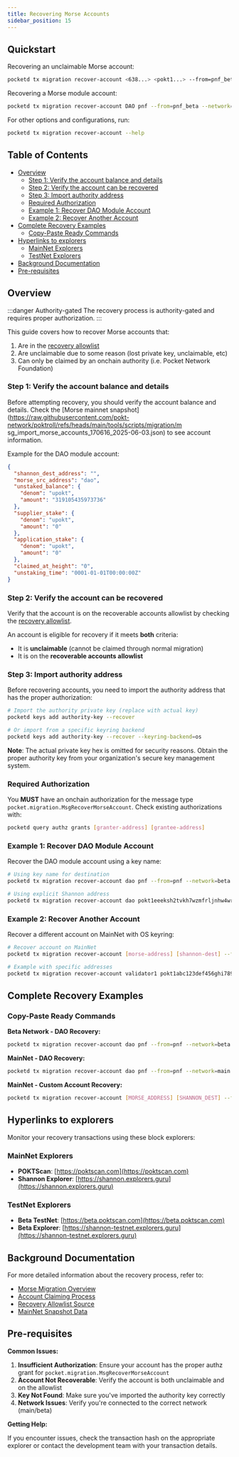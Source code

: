 ```yaml
---
title: Recovering Morse Accounts
sidebar_position: 15
---
```


## Quickstart <!-- omit in toc -->

Recovering an unclaimable Morse account:

```bash
pocketd tx migration recover-account <638...> <pokt1...> --from=pnf_beta --network=beta
```

Recovering a Morse module account:

```bash
pocketd tx migration recover-account DAO pnf --from=pnf_beta --network=beta
```

For other options and configurations, run:

```bash
pocketd tx migration recover-account --help
```

## Table of Contents <!-- omit in toc -->

- [Overview](#overview)
  - [Step 1: Verify the account balance and details](#step-1-verify-the-account-balance-and-details)
  - [Step 2: Verify the account can be recovered](#step-2-verify-the-account-can-be-recovered)
  - [Step 3: Import authority address](#step-3-import-authority-address)
  - [Required Authorization](#required-authorization)
  - [Example 1: Recover DAO Module Account](#example-1-recover-dao-module-account)
  - [Example 2: Recover Another Account](#example-2-recover-another-account)
- [Complete Recovery Examples](#complete-recovery-examples)
  - [Copy-Paste Ready Commands](#copy-paste-ready-commands)
- [Hyperlinks to explorers](#hyperlinks-to-explorers)
  - [MainNet Explorers](#mainnet-explorers)
  - [TestNet Explorers](#testnet-explorers)
- [Background Documentation](#background-documentation)
- [Pre-requisites](#pre-requisites)

## Overview

:::danger Authority-gated
The recovery process is authority-gated and requires proper authorization.
:::

This guide covers how to recover Morse accounts that:

1. Are in the [recovery allowlist](https://github.com/pokt-network/poktroll/blob/main/x/migration/recovery/recovery_allowlist.go)
2. Are unclaimable due to some reason (lost private key, unclaimable, etc)
3. Can only be claimed by an onchain authority (i.e. Pocket Network Foundation)

### Step 1: Verify the account balance and details

Before attempting recovery, you should verify the account balance and details. Check the [Morse mainnet snapshot](https://raw.githubusercontent.com/pokt-network/poktroll/refs/heads/main/tools/scripts/migration/m sg_import_morse_accounts_170616_2025-06-03.json) to see account information.

Example for the DAO module account:

```json
{
  "shannon_dest_address": "",
  "morse_src_address": "dao",
  "unstaked_balance": {
    "denom": "upokt",
    "amount": "319105435973736"
  },
  "supplier_stake": {
    "denom": "upokt",
    "amount": "0"
  },
  "application_stake": {
    "denom": "upokt",
    "amount": "0"
  },
  "claimed_at_height": "0",
  "unstaking_time": "0001-01-01T00:00:00Z"
}
```

### Step 2: Verify the account can be recovered

Verify that the account is on the recoverable accounts allowlist by checking the [recovery allowlist](https://github.com/pokt-network/poktroll/blob/main/x/migration/recovery/recovery_allowlist.go).

An account is eligible for recovery if it meets **both** criteria:

- It is **unclaimable** (cannot be claimed through normal migration)
- It is on the **recoverable accounts allowlist**

### Step 3: Import authority address

Before recovering accounts, you need to import the authority address that has the proper authorization:

```bash
# Import the authority private key (replace with actual key)
pocketd keys add authority-key --recover

# Or import from a specific keyring backend
pocketd keys add authority-key --recover --keyring-backend=os
```

**Note**: The actual private key hex is omitted for security reasons. Obtain the proper authority key from your organization's secure key management system.

### Required Authorization

You **MUST** have an onchain authorization for the message type `pocket.migration.MsgRecoverMorseAccount`. Check existing authorizations with:

```bash
pocketd query authz grants [granter-address] [grantee-address]
```

### Example 1: Recover DAO Module Account

Recover the DAO module account using a key name:

```bash
# Using key name for destination
pocketd tx migration recover-account dao pnf --from=pnf --network=beta

# Using explicit Shannon address
pocketd tx migration recover-account dao pokt1eeeksh2tvkh7wzmfrljnhw4wrhs55lcuvmekkw --from=pnf --network=beta
```

### Example 2: Recover Another Account

Recover a different account on MainNet with OS keyring:

```bash
# Recover account on MainNet
pocketd tx migration recover-account [morse-address] [shannon-dest] --from=authority-key --network=main --keyring-backend=os

# Example with specific addresses
pocketd tx migration recover-account validator1 pokt1abc123def456ghi789jkl012mno345pqr678stu --from=authority-key --network=main
```

## Complete Recovery Examples

### Copy-Paste Ready Commands

**Beta Network - DAO Recovery:**

```bash
pocketd tx migration recover-account dao pnf --from=pnf --network=beta --gas=auto --gas-adjustment=1.5 --fees=1000upokt
```

**MainNet - DAO Recovery:**

```bash
pocketd tx migration recover-account dao pnf --from=pnf --network=main --keyring-backend=os --gas=auto --gas-adjustment=1.5 --fees=1000upokt
```

**MainNet - Custom Account Recovery:**

```bash
pocketd tx migration recover-account [MORSE_ADDRESS] [SHANNON_DEST] --from=[AUTHORITY_KEY] --network=main --keyring-backend=os --gas=auto --gas-adjustment=1.5 --fees=1000upokt
```

## Hyperlinks to explorers

Monitor your recovery transactions using these block explorers:

### MainNet Explorers

- **POKTScan**: [https://poktscan.com](https://poktscan.com)
- **Shannon Explorer**: [https://shannon.explorers.guru](https://shannon.explorers.guru)

### TestNet Explorers

- **Beta TestNet**: [https://beta.poktscan.com](https://beta.poktscan.com)
- **Beta Explorer**: [https://shannon-testnet.explorers.guru](https://shannon-testnet.explorers.guru)

## Background Documentation

For more detailed information about the recovery process, refer to:

- [Morse Migration Overview](./morse_migration_overview.md)
- [Account Claiming Process](./account_claiming.md)
- [Recovery Allowlist Source](https://github.com/pokt-network/poktroll/blob/main/x/migration/recovery/recovery_allowlist.go)
- [MainNet Snapshot Data](https://raw.githubusercontent.com/pokt-network/poktroll/refs/heads/main/tools/scripts/migration/msg_import_morse_accounts_170616_2025-06-03.json)

## Pre-requisites

**Common Issues:**

1. **Insufficient Authorization**: Ensure your account has the proper authz grant for `pocket.migration.MsgRecoverMorseAccount`
2. **Account Not Recoverable**: Verify the account is both unclaimable and on the allowlist
3. **Key Not Found**: Make sure you've imported the authority key correctly
4. **Network Issues**: Verify you're connected to the correct network (main/beta)

**Getting Help:**

If you encounter issues, check the transaction hash on the appropriate explorer or contact the development team with your transaction details.
